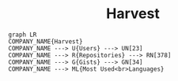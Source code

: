 <h1 align="center">Harvest</h1>

```mermaid
graph LR
COMPANY_NAME{Harvest}
COMPANY_NAME ---> U{Users} ---> UN[23]
COMPANY_NAME ---> R{Repositories} ---> RN[378]
COMPANY_NAME ---> G{Gists} ---> GN[34]
COMPANY_NAME ---> ML{Most Used<br>Languages}
```
